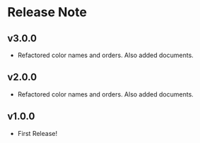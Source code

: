 # Release Note

## v3.0.0

- Refactored color names and orders. Also added documents.

## v2.0.0

- Refactored color names and orders. Also added documents.

## v1.0.0

- First Release!
